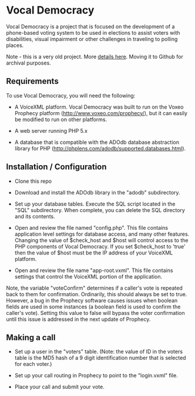 # Vocal Democracy

Vocal Democracy is a project that is focused on the development of a phone-based voting system to be used in elections to assist voters with disabilities, visual impairment or other challenges in traveling to polling places. 

Note - this is a very old project.  More [details here](https://voiceingov.org/2006/10/17/vocal-democracy/). Moving it to Github for archival purposes.

## Requirements

To use Vocal Democracy, you will need the following:

* A VoiceXML platform.  Vocal Democracy was built to run on the Voxeo Prophecy platform (http://www.voxeo.com/prophecy/), but it can easily be modified to run on other platforms.

* A web server running PHP 5.x

* A database that is compatible with the ADOdb database abstraction library for PHP (http://phplens.com/adodb/supported.databases.html).

## Installation / Configuration

* Clone this repo

* Download and install the ADOdb library in the "adodb" subdirectory.

* Set up your database tables.  Execute the SQL script located in the "SQL" subdirectory.  When complete, you can delete the SQL directory and its contents.

* Open and review the file named "config.php".  This file contains application level settings for database access, and many other features.  Changing the value of $check_host and $host will control access to the PHP components of Vocal Democracy.  If you set $check_host to 'true' then the value of $host must be the IP address of your VoiceXML platform.

* Open and review the file name "app-root.vxml".  This file contains settings that control the VoiceXML portion of the application.  

Note, the variable "voteConfirm" determines if a caller's vote is repeated back to them for confirmation.  Ordinarily, this should always be set to true.  However, a bug in the Prophecy software causes issues when boolean fields are used in some instances (a boolean field is used to confirm the caller's vote).  Setting this value to false will bypass the voter confirmation until this issue is addressed in the next update of Prophecy.

## Making a call

* Set up a user in the "voters" table.  (Note: the value of ID in the voters table is the MD5 hash of a 9 digit identification number that is selected for each voter.)

* Set up your call routing in Prophecy to point to the "login.vxml" file.

* Place your call and submit your vote.
